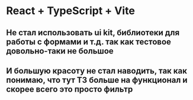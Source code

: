 # React + TypeScript + Vite

## Не стал использовать ui kit, библиотеки для работы с формами и т.д. так как тестовое довольно-таки не большое
## И большую красоту не стал наводить, так как понимаю, что тут ТЗ больше на функционал и скорее всего это просто фильтр
